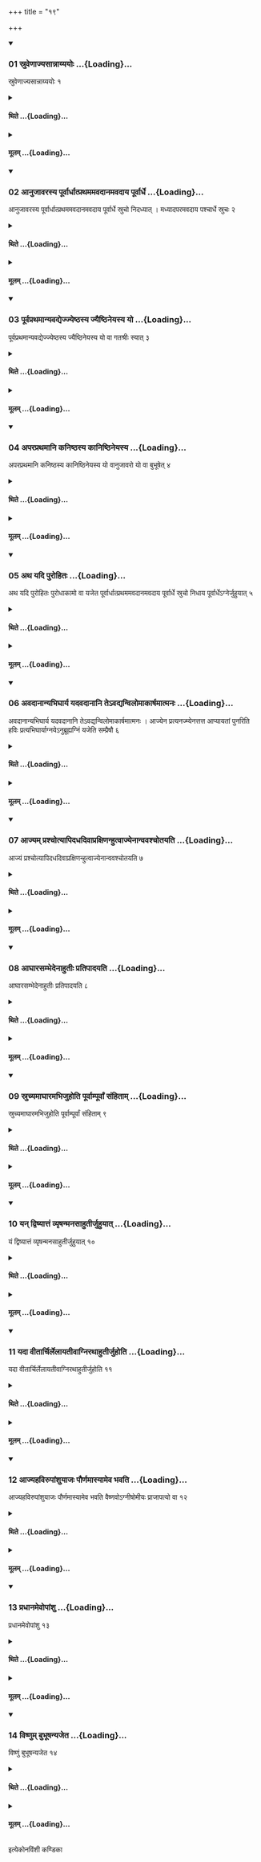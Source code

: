 +++
title = "१९"

+++

<div class="js_include" includetitle="true" newlevelforh1="3" unfilled url="/vedAH_yajuH/taittirIyam/sUtram/ApastambaH/shrautam/vishvAsa-prastutiH/02/19/01_sruveNAjyasAnnAyyayoH.md">
<details open><summary><h3>01 स्रुवेणाज्यसान्नाय्ययोः ...{Loading}...</h3></summary>

स्रुवेणाज्यसान्नाय्ययोः १
</details>
</div>
<div class="js_include collapsed" newlevelforh1="4" title="थिते" unfilled url="/vedAH_yajuH/taittirIyam/sUtram/ApastambaH/shrautam/thite/02/19/01_sruveNAjyasAnnAyyayoH.md">
<details><summary><h4>थिते ...{Loading}...</h4></summary>

स्रुवेणाज्यसान्नाय्ययोः १
</details>
</div>
<div class="js_include collapsed" newlevelforh1="4" title="मूलम्" unfilled url="/vedAH_yajuH/taittirIyam/sUtram/ApastambaH/shrautam/mUlam/02/19/01_sruveNAjyasAnnAyyayoH.md">
<details><summary><h4>मूलम् ...{Loading}...</h4></summary>

स्रुवेणाज्यसान्नाय्ययोः १
</details>
</div>
<div class="js_include" includetitle="true" newlevelforh1="3" unfilled url="/vedAH_yajuH/taittirIyam/sUtram/ApastambaH/shrautam/vishvAsa-prastutiH/02/19/02_AnujAvarasya_pUrvArdhAtprathamamavadAnamavadAya_pUrvArdhe.md">
<details open><summary><h3>02 आनुजावरस्य पूर्वार्धात्प्रथममवदानमवदाय पूर्वार्धे ...{Loading}...</h3></summary>

आनुजावरस्य पूर्वार्धात्प्रथममवदानमवदाय पूर्वार्धे स्रुचो निदध्यात् । मध्यादपरमवदाय पश्चार्धे स्रुचः २
</details>
</div>
<div class="js_include collapsed" newlevelforh1="4" title="थिते" unfilled url="/vedAH_yajuH/taittirIyam/sUtram/ApastambaH/shrautam/thite/02/19/02_AnujAvarasya_pUrvArdhAtprathamamavadAnamavadAya_pUrvArdhe.md">
<details><summary><h4>थिते ...{Loading}...</h4></summary>

आनुजावरस्य पूर्वार्धात्प्रथममवदानमवदाय पूर्वार्धे स्रुचो निदध्यात् । मध्यादपरमवदाय पश्चार्धे स्रुचः २
</details>
</div>
<div class="js_include collapsed" newlevelforh1="4" title="मूलम्" unfilled url="/vedAH_yajuH/taittirIyam/sUtram/ApastambaH/shrautam/mUlam/02/19/02_AnujAvarasya_pUrvArdhAtprathamamavadAnamavadAya_pUrvArdhe.md">
<details><summary><h4>मूलम् ...{Loading}...</h4></summary>

आनुजावरस्य पूर्वार्धात्प्रथममवदानमवदाय पूर्वार्धे स्रुचो निदध्यात् । मध्यादपरमवदाय पश्चार्धे स्रुचः २
</details>
</div>
<div class="js_include" includetitle="true" newlevelforh1="3" unfilled url="/vedAH_yajuH/taittirIyam/sUtram/ApastambaH/shrautam/vishvAsa-prastutiH/02/19/03_pUrvaprathamAnyavadyejjyeShThasya_jyaiShThineyasya_yo.md">
<details open><summary><h3>03 पूर्वप्रथमान्यवद्येज्ज्येष्ठस्य ज्यैष्ठिनेयस्य यो ...{Loading}...</h3></summary>

पूर्वप्रथमान्यवद्येज्ज्येष्ठस्य ज्यैष्ठिनेयस्य यो वा गतश्रीः स्यात् ३
</details>
</div>
<div class="js_include collapsed" newlevelforh1="4" title="थिते" unfilled url="/vedAH_yajuH/taittirIyam/sUtram/ApastambaH/shrautam/thite/02/19/03_pUrvaprathamAnyavadyejjyeShThasya_jyaiShThineyasya_yo.md">
<details><summary><h4>थिते ...{Loading}...</h4></summary>

पूर्वप्रथमान्यवद्येज्ज्येष्ठस्य ज्यैष्ठिनेयस्य यो वा गतश्रीः स्यात् ३
</details>
</div>
<div class="js_include collapsed" newlevelforh1="4" title="मूलम्" unfilled url="/vedAH_yajuH/taittirIyam/sUtram/ApastambaH/shrautam/mUlam/02/19/03_pUrvaprathamAnyavadyejjyeShThasya_jyaiShThineyasya_yo.md">
<details><summary><h4>मूलम् ...{Loading}...</h4></summary>

पूर्वप्रथमान्यवद्येज्ज्येष्ठस्य ज्यैष्ठिनेयस्य यो वा गतश्रीः स्यात् ३
</details>
</div>
<div class="js_include" includetitle="true" newlevelforh1="3" unfilled url="/vedAH_yajuH/taittirIyam/sUtram/ApastambaH/shrautam/vishvAsa-prastutiH/02/19/04_aparaprathamAni_kaniShThasya_kAniShThineyasya.md">
<details open><summary><h3>04 अपरप्रथमानि कनिष्ठस्य कानिष्ठिनेयस्य ...{Loading}...</h3></summary>

अपरप्रथमानि कनिष्ठस्य कानिष्ठिनेयस्य यो वानुजावरो यो वा बुभूषेत् ४
</details>
</div>
<div class="js_include collapsed" newlevelforh1="4" title="थिते" unfilled url="/vedAH_yajuH/taittirIyam/sUtram/ApastambaH/shrautam/thite/02/19/04_aparaprathamAni_kaniShThasya_kAniShThineyasya.md">
<details><summary><h4>थिते ...{Loading}...</h4></summary>

अपरप्रथमानि कनिष्ठस्य कानिष्ठिनेयस्य यो वानुजावरो यो वा बुभूषेत् ४
</details>
</div>
<div class="js_include collapsed" newlevelforh1="4" title="मूलम्" unfilled url="/vedAH_yajuH/taittirIyam/sUtram/ApastambaH/shrautam/mUlam/02/19/04_aparaprathamAni_kaniShThasya_kAniShThineyasya.md">
<details><summary><h4>मूलम् ...{Loading}...</h4></summary>

अपरप्रथमानि कनिष्ठस्य कानिष्ठिनेयस्य यो वानुजावरो यो वा बुभूषेत् ४
</details>
</div>
<div class="js_include" includetitle="true" newlevelforh1="3" unfilled url="/vedAH_yajuH/taittirIyam/sUtram/ApastambaH/shrautam/vishvAsa-prastutiH/02/19/05_atha_yadi_purohitaH.md">
<details open><summary><h3>05 अथ यदि पुरोहितः ...{Loading}...</h3></summary>

अथ यदि पुरोहितः पुरोधाकामो वा यजेत पूर्वार्धात्प्रथममवदानमवदाय पूर्वार्धे स्रुचो निधाय पूर्वार्धेऽग्नेर्जुहुयात् ५
</details>
</div>
<div class="js_include collapsed" newlevelforh1="4" title="थिते" unfilled url="/vedAH_yajuH/taittirIyam/sUtram/ApastambaH/shrautam/thite/02/19/05_atha_yadi_purohitaH.md">
<details><summary><h4>थिते ...{Loading}...</h4></summary>

अथ यदि पुरोहितः पुरोधाकामो वा यजेत पूर्वार्धात्प्रथममवदानमवदाय पूर्वार्धे स्रुचो निधाय पूर्वार्धेऽग्नेर्जुहुयात् ५
</details>
</div>
<div class="js_include collapsed" newlevelforh1="4" title="मूलम्" unfilled url="/vedAH_yajuH/taittirIyam/sUtram/ApastambaH/shrautam/mUlam/02/19/05_atha_yadi_purohitaH.md">
<details><summary><h4>मूलम् ...{Loading}...</h4></summary>

अथ यदि पुरोहितः पुरोधाकामो वा यजेत पूर्वार्धात्प्रथममवदानमवदाय पूर्वार्धे स्रुचो निधाय पूर्वार्धेऽग्नेर्जुहुयात् ५
</details>
</div>
<div class="js_include" includetitle="true" newlevelforh1="3" unfilled url="/vedAH_yajuH/taittirIyam/sUtram/ApastambaH/shrautam/vishvAsa-prastutiH/02/19/06_avadAnAnyabhighArya_yadavadAnAni_te-vadyanvilomAkArShamAtmanaH.md">
<details open><summary><h3>06 अवदानान्यभिघार्य यदवदानानि तेऽवद्यन्विलोमाकार्षमात्मनः ...{Loading}...</h3></summary>

अवदानान्यभिघार्य यदवदानानि तेऽवद्यन्विलोमाकार्षमात्मनः । आज्येन प्रत्यनज्म्येनत्तत्त आप्यायतां पुनरिति हविः प्रत्यभिघार्याग्नयेऽनुब्रूह्यग्निं यजेति सम्प्रैषौ ६
</details>
</div>
<div class="js_include collapsed" newlevelforh1="4" title="थिते" unfilled url="/vedAH_yajuH/taittirIyam/sUtram/ApastambaH/shrautam/thite/02/19/06_avadAnAnyabhighArya_yadavadAnAni_te-vadyanvilomAkArShamAtmanaH.md">
<details><summary><h4>थिते ...{Loading}...</h4></summary>

अवदानान्यभिघार्य यदवदानानि तेऽवद्यन्विलोमाकार्षमात्मनः । आज्येन प्रत्यनज्म्येनत्तत्त आप्यायतां पुनरिति हविः प्रत्यभिघार्याग्नयेऽनुब्रूह्यग्निं यजेति सम्प्रैषौ ६
</details>
</div>
<div class="js_include collapsed" newlevelforh1="4" title="मूलम्" unfilled url="/vedAH_yajuH/taittirIyam/sUtram/ApastambaH/shrautam/mUlam/02/19/06_avadAnAnyabhighArya_yadavadAnAni_te-vadyanvilomAkArShamAtmanaH.md">
<details><summary><h4>मूलम् ...{Loading}...</h4></summary>

अवदानान्यभिघार्य यदवदानानि तेऽवद्यन्विलोमाकार्षमात्मनः । आज्येन प्रत्यनज्म्येनत्तत्त आप्यायतां पुनरिति हविः प्रत्यभिघार्याग्नयेऽनुब्रूह्यग्निं यजेति सम्प्रैषौ ६
</details>
</div>
<div class="js_include" includetitle="true" newlevelforh1="3" unfilled url="/vedAH_yajuH/taittirIyam/sUtram/ApastambaH/shrautam/vishvAsa-prastutiH/02/19/07_Ajyam_prashchotyApidadhadivApraxiNanhutvAjyenAnvavashchotayati.md">
<details open><summary><h3>07 आज्यम् प्रश्चोत्यापिदधदिवाप्रक्षिणन्हुत्वाज्येनान्ववश्चोतयति ...{Loading}...</h3></summary>

आज्यं प्रश्चोत्यापिदधदिवाप्रक्षिणन्हुत्वाज्येनान्ववश्चोतयति ७
</details>
</div>
<div class="js_include collapsed" newlevelforh1="4" title="थिते" unfilled url="/vedAH_yajuH/taittirIyam/sUtram/ApastambaH/shrautam/thite/02/19/07_Ajyam_prashchotyApidadhadivApraxiNanhutvAjyenAnvavashchotayati.md">
<details><summary><h4>थिते ...{Loading}...</h4></summary>

आज्यं प्रश्चोत्यापिदधदिवाप्रक्षिणन्हुत्वाज्येनान्ववश्चोतयति ७
</details>
</div>
<div class="js_include collapsed" newlevelforh1="4" title="मूलम्" unfilled url="/vedAH_yajuH/taittirIyam/sUtram/ApastambaH/shrautam/mUlam/02/19/07_Ajyam_prashchotyApidadhadivApraxiNanhutvAjyenAnvavashchotayati.md">
<details><summary><h4>मूलम् ...{Loading}...</h4></summary>

आज्यं प्रश्चोत्यापिदधदिवाप्रक्षिणन्हुत्वाज्येनान्ववश्चोतयति ७
</details>
</div>
<div class="js_include" includetitle="true" newlevelforh1="3" unfilled url="/vedAH_yajuH/taittirIyam/sUtram/ApastambaH/shrautam/vishvAsa-prastutiH/02/19/08_AghArasambhedenAhutIH_pratipAdayati.md">
<details open><summary><h3>08 आघारसम्भेदेनाहुतीः प्रतिपादयति ...{Loading}...</h3></summary>

आघारसम्भेदेनाहुतीः प्रतिपादयति ८
</details>
</div>
<div class="js_include collapsed" newlevelforh1="4" title="थिते" unfilled url="/vedAH_yajuH/taittirIyam/sUtram/ApastambaH/shrautam/thite/02/19/08_AghArasambhedenAhutIH_pratipAdayati.md">
<details><summary><h4>थिते ...{Loading}...</h4></summary>

आघारसम्भेदेनाहुतीः प्रतिपादयति ८
</details>
</div>
<div class="js_include collapsed" newlevelforh1="4" title="मूलम्" unfilled url="/vedAH_yajuH/taittirIyam/sUtram/ApastambaH/shrautam/mUlam/02/19/08_AghArasambhedenAhutIH_pratipAdayati.md">
<details><summary><h4>मूलम् ...{Loading}...</h4></summary>

आघारसम्भेदेनाहुतीः प्रतिपादयति ८
</details>
</div>
<div class="js_include" includetitle="true" newlevelforh1="3" unfilled url="/vedAH_yajuH/taittirIyam/sUtram/ApastambaH/shrautam/vishvAsa-prastutiH/02/19/09_sruchyamAghAramabhijuhoti_pUrvAmpUrvAM_saMhitAm.md">
<details open><summary><h3>09 स्रुच्यमाघारमभिजुहोति पूर्वाम्पूर्वां संहिताम् ...{Loading}...</h3></summary>

स्रुच्यमाघारमभिजुहोति पूर्वाम्पूर्वां संहिताम् ९
</details>
</div>
<div class="js_include collapsed" newlevelforh1="4" title="थिते" unfilled url="/vedAH_yajuH/taittirIyam/sUtram/ApastambaH/shrautam/thite/02/19/09_sruchyamAghAramabhijuhoti_pUrvAmpUrvAM_saMhitAm.md">
<details><summary><h4>थिते ...{Loading}...</h4></summary>

स्रुच्यमाघारमभिजुहोति पूर्वाम्पूर्वां संहिताम् ९
</details>
</div>
<div class="js_include collapsed" newlevelforh1="4" title="मूलम्" unfilled url="/vedAH_yajuH/taittirIyam/sUtram/ApastambaH/shrautam/mUlam/02/19/09_sruchyamAghAramabhijuhoti_pUrvAmpUrvAM_saMhitAm.md">
<details><summary><h4>मूलम् ...{Loading}...</h4></summary>

स्रुच्यमाघारमभिजुहोति पूर्वाम्पूर्वां संहिताम् ९
</details>
</div>
<div class="js_include" includetitle="true" newlevelforh1="3" unfilled url="/vedAH_yajuH/taittirIyam/sUtram/ApastambaH/shrautam/vishvAsa-prastutiH/02/19/10_yan_dviShyAttaM_vyRShanmanasAhutIrjuhuyAt.md">
<details open><summary><h3>10 यन् द्विष्यात्तं व्यृषन्मनसाहुतीर्जुहुयात् ...{Loading}...</h3></summary>

यं द्विष्यात्तं व्यृषन्मनसाहुतीर्जुहुयात् १०
</details>
</div>
<div class="js_include collapsed" newlevelforh1="4" title="थिते" unfilled url="/vedAH_yajuH/taittirIyam/sUtram/ApastambaH/shrautam/thite/02/19/10_yan_dviShyAttaM_vyRShanmanasAhutIrjuhuyAt.md">
<details><summary><h4>थिते ...{Loading}...</h4></summary>

यं द्विष्यात्तं व्यृषन्मनसाहुतीर्जुहुयात् १०
</details>
</div>
<div class="js_include collapsed" newlevelforh1="4" title="मूलम्" unfilled url="/vedAH_yajuH/taittirIyam/sUtram/ApastambaH/shrautam/mUlam/02/19/10_yan_dviShyAttaM_vyRShanmanasAhutIrjuhuyAt.md">
<details><summary><h4>मूलम् ...{Loading}...</h4></summary>

यं द्विष्यात्तं व्यृषन्मनसाहुतीर्जुहुयात् १०
</details>
</div>
<div class="js_include" includetitle="true" newlevelforh1="3" unfilled url="/vedAH_yajuH/taittirIyam/sUtram/ApastambaH/shrautam/vishvAsa-prastutiH/02/19/11_yadA_vItArchirlelAyatIvAgnirathAhutIrjuhoti.md">
<details open><summary><h3>11 यदा वीतार्चिर्लेलायतीवाग्निरथाहुतीर्जुहोति ...{Loading}...</h3></summary>

यदा वीतार्चिर्लेलायतीवाग्निरथाहुतीर्जुहोति ११
</details>
</div>
<div class="js_include collapsed" newlevelforh1="4" title="थिते" unfilled url="/vedAH_yajuH/taittirIyam/sUtram/ApastambaH/shrautam/thite/02/19/11_yadA_vItArchirlelAyatIvAgnirathAhutIrjuhoti.md">
<details><summary><h4>थिते ...{Loading}...</h4></summary>

यदा वीतार्चिर्लेलायतीवाग्निरथाहुतीर्जुहोति ११
</details>
</div>
<div class="js_include collapsed" newlevelforh1="4" title="मूलम्" unfilled url="/vedAH_yajuH/taittirIyam/sUtram/ApastambaH/shrautam/mUlam/02/19/11_yadA_vItArchirlelAyatIvAgnirathAhutIrjuhoti.md">
<details><summary><h4>मूलम् ...{Loading}...</h4></summary>

यदा वीतार्चिर्लेलायतीवाग्निरथाहुतीर्जुहोति ११
</details>
</div>
<div class="js_include" includetitle="true" newlevelforh1="3" unfilled url="/vedAH_yajuH/taittirIyam/sUtram/ApastambaH/shrautam/vishvAsa-prastutiH/02/19/12_AjyahavirupAMshuyAjaH_paurNamAsyAmeva_bhavati.md">
<details open><summary><h3>12 आज्यहविरुपांशुयाजः पौर्णमास्यामेव भवति ...{Loading}...</h3></summary>

आज्यहविरुपांशुयाजः पौर्णमास्यामेव भवति वैष्णवोऽग्नीषोमीयः प्राजापत्यो वा १२
</details>
</div>
<div class="js_include collapsed" newlevelforh1="4" title="थिते" unfilled url="/vedAH_yajuH/taittirIyam/sUtram/ApastambaH/shrautam/thite/02/19/12_AjyahavirupAMshuyAjaH_paurNamAsyAmeva_bhavati.md">
<details><summary><h4>थिते ...{Loading}...</h4></summary>

आज्यहविरुपांशुयाजः पौर्णमास्यामेव भवति वैष्णवोऽग्नीषोमीयः प्राजापत्यो वा १२
</details>
</div>
<div class="js_include collapsed" newlevelforh1="4" title="मूलम्" unfilled url="/vedAH_yajuH/taittirIyam/sUtram/ApastambaH/shrautam/mUlam/02/19/12_AjyahavirupAMshuyAjaH_paurNamAsyAmeva_bhavati.md">
<details><summary><h4>मूलम् ...{Loading}...</h4></summary>

आज्यहविरुपांशुयाजः पौर्णमास्यामेव भवति वैष्णवोऽग्नीषोमीयः प्राजापत्यो वा १२
</details>
</div>
<div class="js_include" includetitle="true" newlevelforh1="3" unfilled url="/vedAH_yajuH/taittirIyam/sUtram/ApastambaH/shrautam/vishvAsa-prastutiH/02/19/13_pradhAnamevopAMshu.md">
<details open><summary><h3>13 प्रधानमेवोपांशु ...{Loading}...</h3></summary>

प्रधानमेवोपांशु १३
</details>
</div>
<div class="js_include collapsed" newlevelforh1="4" title="थिते" unfilled url="/vedAH_yajuH/taittirIyam/sUtram/ApastambaH/shrautam/thite/02/19/13_pradhAnamevopAMshu.md">
<details><summary><h4>थिते ...{Loading}...</h4></summary>

प्रधानमेवोपांशु १३
</details>
</div>
<div class="js_include collapsed" newlevelforh1="4" title="मूलम्" unfilled url="/vedAH_yajuH/taittirIyam/sUtram/ApastambaH/shrautam/mUlam/02/19/13_pradhAnamevopAMshu.md">
<details><summary><h4>मूलम् ...{Loading}...</h4></summary>

प्रधानमेवोपांशु १३
</details>
</div>
<div class="js_include" includetitle="true" newlevelforh1="3" unfilled url="/vedAH_yajuH/taittirIyam/sUtram/ApastambaH/shrautam/vishvAsa-prastutiH/02/19/14_viShNum_bubhUShanyajeta.md">
<details open><summary><h3>14 विष्णुम् बुभूषन्यजेत ...{Loading}...</h3></summary>

विष्णुं बुभूषन्यजेत १४
</details>
</div>
<div class="js_include collapsed" newlevelforh1="4" title="थिते" unfilled url="/vedAH_yajuH/taittirIyam/sUtram/ApastambaH/shrautam/thite/02/19/14_viShNum_bubhUShanyajeta.md">
<details><summary><h4>थिते ...{Loading}...</h4></summary>

विष्णुं बुभूषन्यजेत १४
</details>
</div>
<div class="js_include collapsed" newlevelforh1="4" title="मूलम्" unfilled url="/vedAH_yajuH/taittirIyam/sUtram/ApastambaH/shrautam/mUlam/02/19/14_viShNum_bubhUShanyajeta.md">
<details><summary><h4>मूलम् ...{Loading}...</h4></summary>

विष्णुं बुभूषन्यजेत १४
</details>
</div>

  
इत्येकोनविंशी कण्डिका 
